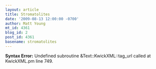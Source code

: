 ```yaml
---
layout: article
title: Stromatolites
date: '2009-08-13 12:00:00 -0700'
author: Matt Young
mt_id: 4361
blog_id: 2
post_id: 4361
basename: stromatolites
---
```

<p><strong>Syntax Error:</strong> Undefined subroutine &Text::KwickXML::tag_url called at KwickXML.pm line 749.
</p>
